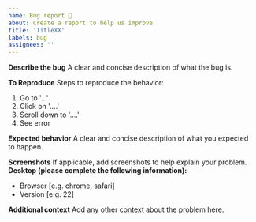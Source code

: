 ```yaml
---
name: Bug report 🐞
about: Create a report to help us improve
title: 'TitleXX'
labels: bug
assignees: ''
---
```


**Describe the bug**
A clear and concise description of what the bug is.

**To Reproduce**
Steps to reproduce the behavior:
1. Go to '...'
2. Click on '....'
3. Scroll down to '....'
4. See error

**Expected behavior**
A clear and concise description of what you expected to happen.

**Screenshots**
If applicable, add screenshots to help explain your problem.
**Desktop (please complete the following information):**
- Browser [e.g. chrome, safari]
- Version [e.g. 22]

**Additional context**
Add any other context about the problem here.
